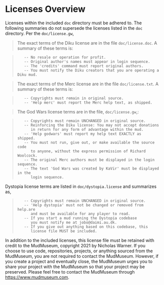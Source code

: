 # Licenses Overview

Licenses within the included `doc` directory must be adhered to. The following summaries do not supersede the licenses listed in the `doc` directory. Per the `doc/license.gw`,

> The exact terms of the Diku license are in the file `doc/license.doc`. A summary of these terms is:

>        -- No resale or operation for profit.
>        -- Original author's names must appear in login sequence.
>        -- The 'credits' command must report original authors.
>        -- You must notify the Diku creators that you are operating a Diku mud.

> The exact terms of the Merc license are in the file `doc/license.txt`.  A summary of these terms is:

>        -- Copyrights must remain in original source.
>        -- 'Help merc' must report the Merc help text, as shipped.

> The God Wars license terms are in the file, `doc/license.gw`,:

>        -- Copyrights must remain UNCHANGED in original source.
>        -- Reinforcing the Diku license: You may not accept donations
>           in return for any form of advantage within the mud.
>        -- 'Help godwars' must report my help text EXACTLY as shipped.
>        -- You must not run, give out, or make available the source code
>           to anyone, without the express permission of Richard Woolcock.
>        -- The original Merc authors must be displayed in the login sequence.
>        -- The text 'God Wars was created by KaVir' must be displayed in the
>           login sequence.

Dystopia license terms are listed in `doc/dystopia.license` and summarizes as,

>        -- Copyrights must remain UNCHANGED in original source.
>        -- 'Help dystopia' must not be changed or removed from help.are
>           and must be available for any player to read.
>        -- If you start a mud running the Dystopia codebase
>           you must notify me at jobo@daimi.au.dk.
>        -- If you give out anything based on this codebase, this
>           license file MUST be included.

In addition to the included licenses, this license file must be retained with credit to the MudMuseum, copyright 2021 by Nicholas Warner. If you choose to use code, repositories, projects, or anything sourced from the MudMuseum, you are not required to contact the MudMuseum. However, if you create a project and eventually close, the MudMuseum urges you to share your project with the MudMuseum so that your project may be preserved. Please feel free to contact the MudMuseum through https://www.mudmuseum.com.

